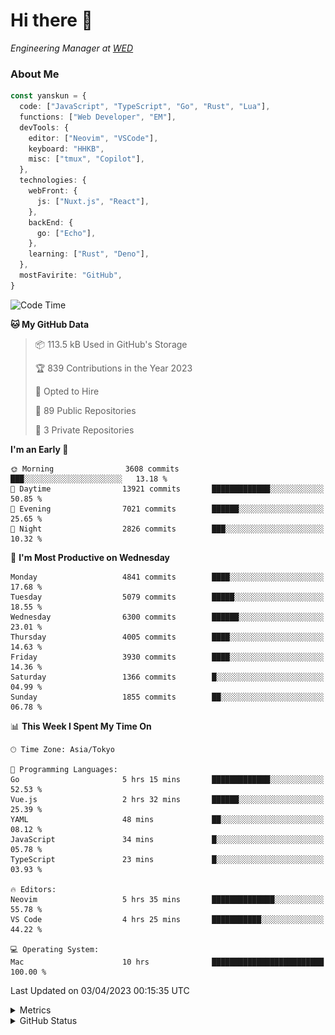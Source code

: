 # Hi there&nbsp;:wave:

<!-- ![Alt text](https://spotify-recently-played-readme.vercel.app/api?user=31kynbuubkiu3r4qh4hjuaglhfay) -->

_Engineering Manager at [WED](https://github.com/wedinc)_

### About Me

```ts
const yanskun = {
  code: ["JavaScript", "TypeScript", "Go", "Rust", "Lua"],
  functions: ["Web Developer", "EM"],
  devTools: {
    editor: ["Neovim", "VSCode"],
    keyboard: "HHKB",
    misc: ["tmux", "Copilot"],
  },
  technologies: {
    webFront: {
      js: ["Nuxt.js", "React"],
    },
    backEnd: {
      go: ["Echo"],
    },
    learning: ["Rust", "Deno"],
  },
  mostFavirite: "GitHub",
}
```

<!--START_SECTION:waka-->
![Code Time](http://img.shields.io/badge/Code%20Time-241%20hrs%2024%20mins-blue)

**🐱 My GitHub Data** 

> 📦 113.5 kB Used in GitHub's Storage 
 > 
> 🏆 839 Contributions in the Year 2023
 > 
> 💼 Opted to Hire
 > 
> 📜 89 Public Repositories 
 > 
> 🔑 3 Private Repositories 
 > 
**I'm an Early 🐤** 

```text
🌞 Morning                3608 commits        ███░░░░░░░░░░░░░░░░░░░░░░   13.18 % 
🌆 Daytime                13921 commits       █████████████░░░░░░░░░░░░   50.85 % 
🌃 Evening                7021 commits        ██████░░░░░░░░░░░░░░░░░░░   25.65 % 
🌙 Night                  2826 commits        ███░░░░░░░░░░░░░░░░░░░░░░   10.32 % 
```
📅 **I'm Most Productive on Wednesday** 

```text
Monday                   4841 commits        ████░░░░░░░░░░░░░░░░░░░░░   17.68 % 
Tuesday                  5079 commits        █████░░░░░░░░░░░░░░░░░░░░   18.55 % 
Wednesday                6300 commits        ██████░░░░░░░░░░░░░░░░░░░   23.01 % 
Thursday                 4005 commits        ████░░░░░░░░░░░░░░░░░░░░░   14.63 % 
Friday                   3930 commits        ████░░░░░░░░░░░░░░░░░░░░░   14.36 % 
Saturday                 1366 commits        █░░░░░░░░░░░░░░░░░░░░░░░░   04.99 % 
Sunday                   1855 commits        ██░░░░░░░░░░░░░░░░░░░░░░░   06.78 % 
```


📊 **This Week I Spent My Time On** 

```text
🕑︎ Time Zone: Asia/Tokyo

💬 Programming Languages: 
Go                       5 hrs 15 mins       █████████████░░░░░░░░░░░░   52.53 % 
Vue.js                   2 hrs 32 mins       ██████░░░░░░░░░░░░░░░░░░░   25.39 % 
YAML                     48 mins             ██░░░░░░░░░░░░░░░░░░░░░░░   08.12 % 
JavaScript               34 mins             █░░░░░░░░░░░░░░░░░░░░░░░░   05.78 % 
TypeScript               23 mins             █░░░░░░░░░░░░░░░░░░░░░░░░   03.93 % 

🔥 Editors: 
Neovim                   5 hrs 35 mins       ██████████████░░░░░░░░░░░   55.78 % 
VS Code                  4 hrs 25 mins       ███████████░░░░░░░░░░░░░░   44.22 % 

💻 Operating System: 
Mac                      10 hrs              █████████████████████████   100.00 % 
```


 Last Updated on 03/04/2023 00:15:35 UTC
<!--END_SECTION:waka-->

<details>
  <summary>Metrics</summary>
  <img src="https://github.com/yanskun/yanskun/blob/main/github-metrics.svg" alt="Metrics">
</details>

<details>
  <summary>GitHub Status</summary>
  <picture>
    <source media="(prefers-color-scheme: dark)" srcset="https://raw.githubusercontent.com/yanskun/yanskun/master/profile-summary-card-output/nord_dark/0-profile-details.svg">
   <img src="https://raw.githubusercontent.com/yanskun/yanskun/master/profile-summary-card-output/default/0-profile-details.svg">
  </picture>
  <br>
  <picture>
    <source media="(prefers-color-scheme: dark)" srcset="https://raw.githubusercontent.com/yanskun/yanskun/master/profile-summary-card-output/nord_dark/1-repos-per-language.svg">
   <img src="https://raw.githubusercontent.com/yanskun/yanskun/master/profile-summary-card-output/default/1-repos-per-language.svg">
  </picture>
  <picture>
    <source media="(prefers-color-scheme: dark)" srcset="https://raw.githubusercontent.com/yanskun/yanskun/master/profile-summary-card-output/nord_dark/2-most-commit-language.svg">
   <img src="https://raw.githubusercontent.com/yanskun/yanskun/master/profile-summary-card-output/default/2-most-commit-language.svg">
  </picture>
  <br>
  <picture>
    <source media="(prefers-color-scheme: dark)" srcset="https://raw.githubusercontent.com/yanskun/yanskun/master/profile-summary-card-output/nord_dark/3-stats.svg">
   <img src="https://raw.githubusercontent.com/yanskun/yanskun/master/profile-summary-card-output/default/3-stats.svg">
  </picture>
  <picture>
    <source media="(prefers-color-scheme: dark)" srcset="https://raw.githubusercontent.com/yanskun/yanskun/master/profile-summary-card-output/nord_dark/4-productive-time.svg">
   <img src="https://raw.githubusercontent.com/yanskun/yanskun/master/profile-summary-card-output/default/4-productive-time.svg">
  </picture>
</details>
